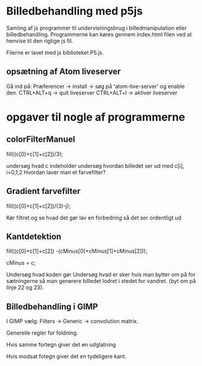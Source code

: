 # Billedbehandling med p5js
Samling af js programmer til undervisningsbrug i billedmanipulation eller billedbehandling. Programmerne kan køres gennem index.html filen ved at henvise til den rigtige js fil.

Filerne er lavet med js biblioteket P5.js.

## opsætning af Atom liveserver
Gå ind på:
Præferencer -> install -> søg på 'atom-live-server' og enable den.
CTRL+ALT+q -> quit liveserver
CTRL+ALT+l -> aktiver liveserver



# opgaver til nogle af programmerne

## colorFilterManuel
fill((c[0]+c[1]+c[2])/3);

undersøg hvad c indeholder
undersøg hvordan billedet ser ud med c[i], i=0,1,2
Hvordan laver man et farvefilter?

## Gradient farvefilter
fill((c[0]+c[1]+c[2])/(3)-j);

Kør filtret og se hvad det gør
lav en forbedring så det ser ordentligt ud

## Kantdetektion
fill((c[0]+c[1]+c[2]) -(cMinus[0]+cMinus[1]+cMinus[2]));

cMinus = c;

Undersøg hvad koden gør
Undersøg hvad er sker hvis man bytter om på for sætningerne så man generere billedet lodret i stedet for vandret. (byt om på linje 22 og 23).

## Billedbehandling i GIMP
I GIMP vælg: Filters -> Generic -> convolution matrix.

Generelle regler for foldning.

Hvis samme fortegn giver det en udglatning

Hvis modsat fotegn giver det en tydeligere kant.
